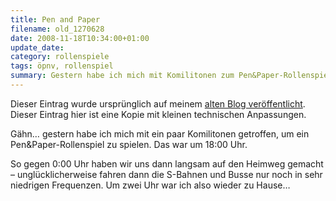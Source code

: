 ```yaml
---
title: Pen and Paper
filename: old_1270628
date: 2008-11-18T10:34:00+01:00
update_date:
category: rollenspiele
tags: öpnv, rollenspiel
summary: Gestern habe ich mich mit Komilitonen zum Pen&Paper-Rollenspiel getroffen. Ich bin spät ins Bett gekommen.
---
```

Dieser Eintrag wurde ursprünglich auf meinem [alten Blog veröffentlicht](https://stu.blogger.de/stories/1270628/). Dieser Eintrag hier ist eine Kopie mit kleinen technischen Anpassungen.

Gähn… gestern habe ich mich mit ein paar Komilitonen getroffen, um ein Pen&Paper-Rollenspiel zu spielen. Das war um 18:00 Uhr.

So gegen 0:00 Uhr haben wir uns dann langsam auf den Heimweg gemacht – unglücklicherweise fahren dann die S-Bahnen und Busse nur noch in sehr niedrigen Frequenzen. Um zwei Uhr war ich also wieder zu Hause…

